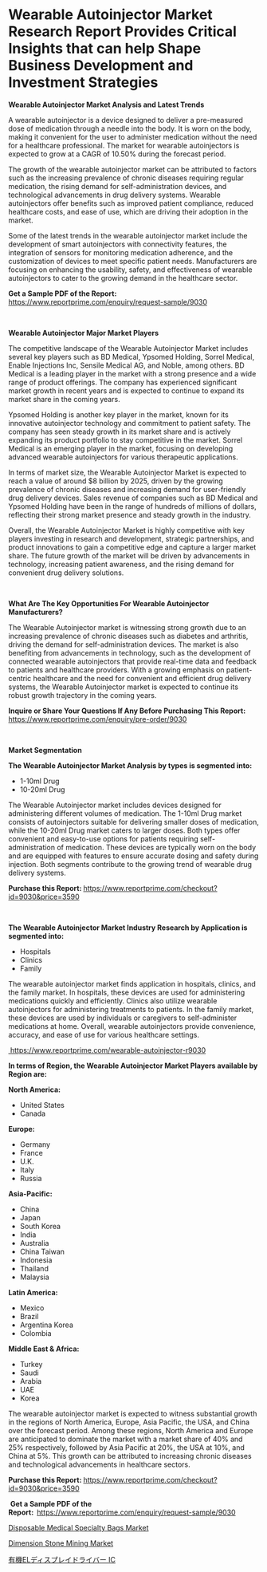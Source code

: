 <p><h1>Wearable Autoinjector Market Research Report Provides Critical Insights that can help Shape Business Development and Investment Strategies</h1></p><p><strong>Wearable Autoinjector Market Analysis and Latest Trends</strong></p>
<p><p>A wearable autoinjector is a device designed to deliver a pre-measured dose of medication through a needle into the body. It is worn on the body, making it convenient for the user to administer medication without the need for a healthcare professional. The market for wearable autoinjectors is expected to grow at a CAGR of 10.50% during the forecast period.</p><p>The growth of the wearable autoinjector market can be attributed to factors such as the increasing prevalence of chronic diseases requiring regular medication, the rising demand for self-administration devices, and technological advancements in drug delivery systems. Wearable autoinjectors offer benefits such as improved patient compliance, reduced healthcare costs, and ease of use, which are driving their adoption in the market.</p><p>Some of the latest trends in the wearable autoinjector market include the development of smart autoinjectors with connectivity features, the integration of sensors for monitoring medication adherence, and the customization of devices to meet specific patient needs. Manufacturers are focusing on enhancing the usability, safety, and effectiveness of wearable autoinjectors to cater to the growing demand in the healthcare sector.</p></p>
<p><strong>Get a Sample PDF of the Report:&nbsp;</strong> <a href="https://www.reportprime.com/enquiry/request-sample/9030">https://www.reportprime.com/enquiry/request-sample/9030</a></p>
<p>&nbsp;</p>
<p><strong>Wearable Autoinjector Major Market Players</strong></p>
<p><p>The competitive landscape of the Wearable Autoinjector Market includes several key players such as BD Medical, Ypsomed Holding, Sorrel Medical, Enable Injections Inc, Sensile Medical AG, and Noble, among others. BD Medical is a leading player in the market with a strong presence and a wide range of product offerings. The company has experienced significant market growth in recent years and is expected to continue to expand its market share in the coming years.</p><p>Ypsomed Holding is another key player in the market, known for its innovative autoinjector technology and commitment to patient safety. The company has seen steady growth in its market share and is actively expanding its product portfolio to stay competitive in the market. Sorrel Medical is an emerging player in the market, focusing on developing advanced wearable autoinjectors for various therapeutic applications.</p><p>In terms of market size, the Wearable Autoinjector Market is expected to reach a value of around $8 billion by 2025, driven by the growing prevalence of chronic diseases and increasing demand for user-friendly drug delivery devices. Sales revenue of companies such as BD Medical and Ypsomed Holding have been in the range of hundreds of millions of dollars, reflecting their strong market presence and steady growth in the industry.</p><p>Overall, the Wearable Autoinjector Market is highly competitive with key players investing in research and development, strategic partnerships, and product innovations to gain a competitive edge and capture a larger market share. The future growth of the market will be driven by advancements in technology, increasing patient awareness, and the rising demand for convenient drug delivery solutions.</p></p>
<p>&nbsp;</p>
<p><strong>What Are The Key Opportunities For Wearable Autoinjector Manufacturers?</strong></p>
<p><p>The Wearable Autoinjector market is witnessing strong growth due to an increasing prevalence of chronic diseases such as diabetes and arthritis, driving the demand for self-administration devices. The market is also benefiting from advancements in technology, such as the development of connected wearable autoinjectors that provide real-time data and feedback to patients and healthcare providers. With a growing emphasis on patient-centric healthcare and the need for convenient and efficient drug delivery systems, the Wearable Autoinjector market is expected to continue its robust growth trajectory in the coming years.</p></p>
<p><strong>Inquire or Share Your Questions If Any Before Purchasing This Report:</strong> <a href="https://www.reportprime.com/enquiry/pre-order/9030">https://www.reportprime.com/enquiry/pre-order/9030</a></p>
<p>&nbsp;</p>
<p><strong>Market Segmentation</strong></p>
<p><strong>The Wearable Autoinjector Market Analysis by types is segmented into:</strong></p>
<p><ul><li>1-10ml Drug</li><li>10-20ml Drug</li></ul></p>
<p><p>The Wearable Autoinjector market includes devices designed for administering different volumes of medication. The 1-10ml Drug market consists of autoinjectors suitable for delivering smaller doses of medication, while the 10-20ml Drug market caters to larger doses. Both types offer convenient and easy-to-use options for patients requiring self-administration of medication. These devices are typically worn on the body and are equipped with features to ensure accurate dosing and safety during injection. Both segments contribute to the growing trend of wearable drug delivery systems.</p></p>
<p><strong>Purchase this Report:&nbsp;</strong><a href="https://www.reportprime.com/checkout?id=9030&price=3590">https://www.reportprime.com/checkout?id=9030&price=3590</a></p>
<p>&nbsp;</p>
<p><strong>The Wearable Autoinjector Market Industry Research by Application is segmented into:</strong></p>
<p><ul><li>Hospitals</li><li>Clinics</li><li>Family</li></ul></p>
<p><p>The wearable autoinjector market finds application in hospitals, clinics, and the family market. In hospitals, these devices are used for administering medications quickly and efficiently. Clinics also utilize wearable autoinjectors for administering treatments to patients. In the family market, these devices are used by individuals or caregivers to self-administer medications at home. Overall, wearable autoinjectors provide convenience, accuracy, and ease of use for various healthcare settings.</p></p>
<p><a href="https://www.reportprime.com/wearable-autoinjector-r9030">&nbsp;https://www.reportprime.com/wearable-autoinjector-r9030</a></p>
<p><strong>In terms of Region, the Wearable Autoinjector Market Players available by Region are:</strong></p>
<p>
    <p> <strong> North America: </strong>
        <ul>
            <li>United States</li>
            <li>Canada</li>
        </ul>
        </p> 
    <p> <strong> Europe: </strong>
        <ul>
            <li>Germany</li>
            <li>France</li>
            <li>U.K.</li>
            <li>Italy</li>
            <li>Russia</li>
        </ul>
        </p> 
    <p> <strong> Asia-Pacific: </strong>
        <ul>
            <li>China</li>
            <li>Japan</li>
            <li>South Korea</li>
            <li>India</li>
            <li>Australia</li>
            <li>China Taiwan</li>
            <li>Indonesia</li>
            <li>Thailand</li>
            <li>Malaysia</li>
        </ul>
        </p> 
    <p> <strong> Latin America: </strong>
        <ul>
            <li>Mexico</li>
            <li>Brazil</li>
            <li>Argentina Korea</li>
            <li>Colombia</li>
        </ul>
        </p> 
    <p> <strong> Middle East & Africa: </strong>
        <ul>
            <li>Turkey</li>
            <li>Saudi</li>
            <li>Arabia</li>
            <li>UAE</li>
            <li>Korea</li>
        </ul>
    </p>
    </p>
<p><p>The wearable autoinjector market is expected to witness substantial growth in the regions of North America, Europe, Asia Pacific, the USA, and China over the forecast period. Among these regions, North America and Europe are anticipated to dominate the market with a market share of 40% and 25% respectively, followed by Asia Pacific at 20%, the USA at 10%, and China at 5%. This growth can be attributed to increasing chronic diseases and technological advancements in healthcare sectors.</p></p>
<p><strong>Purchase this Report: </strong><a href="https://www.reportprime.com/checkout?id=9030&price=3590">https://www.reportprime.com/checkout?id=9030&price=3590</a></p>
<p>&nbsp;<strong>Get a Sample PDF of the Report:&nbsp;&nbsp;</strong><a href="https://www.reportprime.com/enquiry/request-sample/9030">https://www.reportprime.com/enquiry/request-sample/9030</a></p>
<p><strong></strong></p>
<p><p><a href="https://github.com/riwar777/Market-Research-Report-List-1/blob/main/disposable-medical-specialty-bags-market.md">Disposable Medical Specialty Bags Market</a></p><p><a href="https://view.publitas.com/reportprime-1/dimension-stone-mining-market-research-report-includes-analysis-on-market-size-share-and-growth-rate-at-11-6-cagr-forecasted-from-2024-to-2031/">Dimension Stone Mining Market</a></p><p><a href="https://github.com/LeoraEber/Market-Research-Report-List-1/blob/main/463311978177.md">有機ELディスプレイドライバー IC</a></p></p>